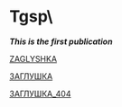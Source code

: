# Tgsp\

***This is the first publication***

<a href="https://ziogsp.github.io/Tgsp/TestFolder/index.html" target="_blank">ZAGLYSHKA</a>


[ЗАГЛУШКА](https://ziogsp.github.io/Tgsp/TestFolder/index.html "САМОЛЕТ")


[ЗАГЛУШКА_404](https://ziogsp.github.io/Tgsp/TestFolder1/index.html "X_&_0")
